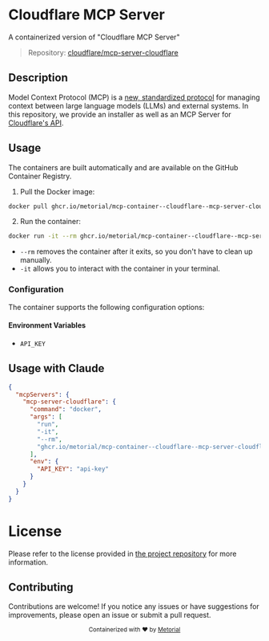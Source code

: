 
# Cloudflare MCP Server

A containerized version of "Cloudflare MCP Server"

> Repository: [cloudflare/mcp-server-cloudflare](https://github.com/cloudflare/mcp-server-cloudflare)

## Description

Model Context Protocol (MCP) is a [new, standardized protocol](https://modelcontextprotocol.io/introduction) for managing context between large language models (LLMs) and external systems. In this repository, we provide an installer as well as an MCP Server for [Cloudflare's API](https://api.cloudflare.com).


## Usage

The containers are built automatically and are available on the GitHub Container Registry.

1. Pull the Docker image:

```bash
docker pull ghcr.io/metorial/mcp-container--cloudflare--mcp-server-cloudflare--mcp-server-cloudflare
```

2. Run the container:

```bash
docker run -it --rm ghcr.io/metorial/mcp-container--cloudflare--mcp-server-cloudflare--mcp-server-cloudflare 
```

- `--rm` removes the container after it exits, so you don't have to clean up manually.
- `-it` allows you to interact with the container in your terminal.


### Configuration

The container supports the following configuration options:




#### Environment Variables

- `API_KEY`




## Usage with Claude

```json
{
  "mcpServers": {
    "mcp-server-cloudflare": {
      "command": "docker",
      "args": [
        "run",
        "-it",
        "--rm",
        "ghcr.io/metorial/mcp-container--cloudflare--mcp-server-cloudflare--mcp-server-cloudflare"
      ],
      "env": {
        "API_KEY": "api-key"
      }
    }
  }
}
```

# License

Please refer to the license provided in [the project repository](https://github.com/cloudflare/mcp-server-cloudflare) for more information.

## Contributing

Contributions are welcome! If you notice any issues or have suggestions for improvements, please open an issue or submit a pull request.

<div align="center">
  <sub>Containerized with ❤️ by <a href="https://metorial.com">Metorial</a></sub>
</div>
  